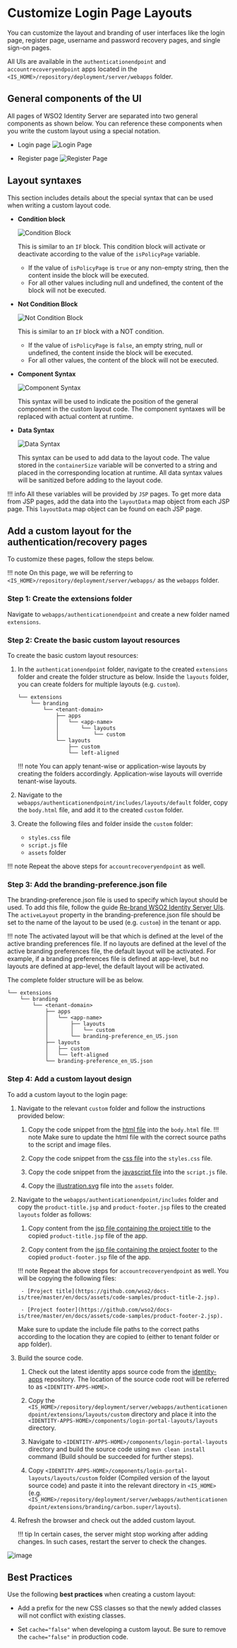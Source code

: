 # Customize Login Page Layouts

You can customize the layout and branding of user interfaces like the login page, register page, username and password recovery pages, and single sign-on pages.

All UIs are available in the `authenticationendpoint` and `accountrecoveryendpoint` apps located in the `<IS_HOME>/repository/deployment/server/webapps` folder.

## General components of the UI

All pages of WSO2 Identity Server are separated into two general components as shown below. You can reference these components when you write the custom layout using a special notation.
    
- Login page
    ![Login Page]({{base_path}}/assets/img/references/login-page-labelled.png)

- Register page
    ![Register Page]({{base_path}}/assets/img/references/register-page-labelled.png)


## Layout syntaxes

This section includes details about the special syntax that can be used when writing a custom layout code.

- **Condition block**
    
    ![Condition Block]({{base_path}}/assets/img/references/condition-block.png)

    This is similar to an `IF` block. This condition block will activate or deactivate according to the value of the `isPolicyPage` variable.
    
    - If the value of `isPolicyPage` is `true` or any non-empty string, then the content inside the block will be executed.
    - For all other values including null and undefined, the content of the block will not be executed.

- **Not Condition Block**

    ![Not Condition Block]({{base_path}}/assets/img/references/not-condition-block.png)
    
    This is similar to an `IF` block with a NOT condition. 
    
    - If the value of `isPolicyPage` is `false`, an empty string, null or undefined, the content inside the block will be executed. 
    - For all other values, the content of the block will not be executed.

- **Component Syntax**
    
    ![Component Syntax]({{base_path}}/assets/img/references/component-syntax.png)

    This syntax will be used to indicate the position of the general component in the custom layout code. The component syntaxes will be replaced with actual content at runtime.

- **Data Syntax**
    
    ![Data Syntax]({{base_path}}/assets/img/references/data-syntax.png)

    This syntax can be used to add data to the layout code. The value stored in the `containerSize` variable will be converted to a string and placed in the corresponding location at runtime. All data syntax values will be sanitized before adding to the layout code.

!!! info
    All these variables will be provided by `JSP` pages. To get more data from JSP pages, add the data into the `layoutData` map object from each JSP page. This `layoutData` map object can be found on each JSP page.


## Add a custom layout for the authentication/recovery pages

To customize these pages, follow the steps below.

!!! note
    On this page, we will be referring to `<IS_HOME>/repository/deployment/server/webapps/` as the `webapps` folder.
    
### Step 1: Create the extensions folder

Navigate to `webapps/authenticationendpoint` and create a new folder named `extensions`.

### Step 2: Create the basic custom layout resources

To create the basic custom layout resources:

1. In the `authenticationendpoint` folder, navigate to the created `extensions` folder and create the folder structure as below. Inside the `layouts` folder, you can create folders for multiple layouts (e.g. `custom`).
    
    ```
    └── extensions
        └── branding
            └── <tenant-domain>
                ├── apps
                │   └── <app-name>
                │       └── layouts
                │           └── custom 
                └── layouts
                    ├── custom
                    └── left-aligned
    ```
    
    !!! note
        You can apply tenant-wise or application-wise layouts by creating the folders accordingly. Application-wise layouts will override tenant-wise layouts.

2. Navigate to the `webapps/authenticationendpoint/includes/layouts/default` folder, copy the `body.html` file, and add it to the created `custom` folder.

3. Create the following files and folder inside the `custom` folder:
    - `styles.css` file
    - `script.js` file
    - `assets` folder

!!! note
    Repeat the above steps for `accountrecoveryendpoint` as well.

### Step 3: Add the branding-preference.json file

The branding-preference.json file is used to specify which layout should be used. To add this file, follow the guide [Re-brand WSO2 Identity Server UIs]({{base_path}}/references/extend/rebranding/rebrand-identity-server-uis/).
The `activeLayout` property in the branding-preference.json file should be set to the name of the layout to be used (e.g. `custom`) in the tenant or app.

!!! note
    The activated layout will be that which is defined at the level of the active branding preferences file. If no layouts are defined at the level of the active branding preferences file, the default layout will be activated.
    For example, if a branding preferences file is defined at app-level, but no layouts are defined at app-level, the default layout will be activated.

The complete folder structure will be as below.

```
└── extensions
    └── branding
        └── <tenant-domain>
            ├── apps
            │   └── <app-name>
            │       ├── layouts
            │       │   └── custom 
            │       └── branding-preference_en_US.json 
            ├── layouts
            │   ├── custom
            │   └── left-aligned
            └── branding-preference_en_US.json
```

### Step 4: Add a custom layout design

To add a custom layout to the login page:

1. Navigate to the relevant `custom` folder and follow the instructions provided below:

    1. Copy the code snippet from the [html file](https://github.com/wso2/docs-is/tree/master/en/docs/assets/code-samples/body.html) into the `body.html` file.
       !!! note
           Make sure to update the html file with the correct source paths to the script and image files.

    2. Copy the code snippet from the [css file](https://github.com/wso2/docs-is/tree/master/en/docs/assets/code-samples/style.css) into the `styles.css` file.

    3. Copy the code snippet from the [javascript file](https://github.com/wso2/docs-is/tree/master/en/docs/assets/code-samples/script.js) into the `script.js` file.

    4. Copy the [illustration.svg](https://github.com/wso2/docs-is/tree/master/en/docs/assets/code-samples/illustration.svg) file into the `assets` folder.

2. Navigate to the `webapps/authenticationendpoint/includes` folder and copy the `product-title.jsp` and `product-footer.jsp` files to the created `layouts` folder as follows:

    1. Copy content from the [jsp file containing the project title](https://github.com/wso2/docs-is/tree/master/en/docs/assets/code-samples/project-title-1.jsp) to the copied `product-title.jsp` file of the app.

    2. Copy content from the [jsp file containing the project footer](https://github.com/wso2/docs-is/tree/master/en/docs/assets/code-samples/product-footer-1.jsp) to the copied `product-footer.jsp` file of the app.

    !!! note
        Repeat the above steps for `accountrecoveryendpoint` as well. You will be copying the following files:

        - [Project title](https://github.com/wso2/docs-is/tree/master/en/docs/assets/code-samples/product-title-2.jsp).

        - [Project footer](https://github.com/wso2/docs-is/tree/master/en/docs/assets/code-samples/product-footer-2.jsp).

    Make sure to update the include file paths to the correct paths according to the location they are copied to (either to tenant folder or app folder).

3. Build the source code.

      1. Check out the latest identity apps source code from the [identity-apps](https://github.com/wso2/identity-apps) repository. The location of the source code root will be referred to as `<IDENTITY-APPS-HOME>`. 
   
      2. Copy the `<IS_HOME>/repository/deployment/server/webapps/authenticationendpoint/extensions/layouts/custom` directory and place it into the `<IDENTITY-APPS-HOME>/components/login-portal-layouts/layouts` directory.

      3. Navigate to `<IDENTITY-APPS-HOME>/components/login-portal-layouts` directory and build the source code using `mvn clean install` command (Build should be succeeded for further steps).

      4. Copy `<IDENTITY-APPS-HOME>/components/login-portal-layouts/layouts/custom` folder (Compiled version of the layout source code) and paste it into the relevant directory in `<IS_HOME>` (e.g. `<IS_HOME>/repository/deployment/server/webapps/authenticationendpoint/extensions/branding/carbon.super/layouts`).

4. Refresh the browser and check out the added custom layout.

    !!! tip
        In certain cases, the server might stop working after adding changes. In such cases, restart the server to check the changes.

![image]({{base_path}}/assets/img/extend/custom-ui.png)

## Best Practices

Use the following **best practices** when creating a custom layout:

- Add a prefix for the new CSS classes so that the newly added classes will not conflict with existing classes.

- Set `cache="false"` when developing a custom layout. Be sure to remove the `cache="false"` in production code.